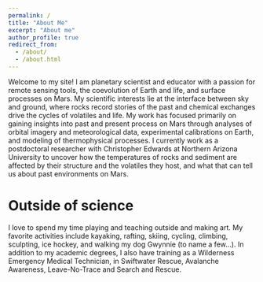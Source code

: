 ```yaml
---
permalink: /
title: "About Me"
excerpt: "About me"
author_profile: true
redirect_from: 
  - /about/
  - /about.html
---
```


Welcome to my site! I am planetary scientist and educator with a passion for remote sensing tools, the coevolution of Earth and life, and surface processes on Mars. My scientific interests lie at the interface between sky and ground, where rocks record stories of the past and chemical exchanges drive the cycles of volatiles and life. My work has focused primarily on gaining insights into past and present process on Mars through analyses of orbital imagery and meteorological data, experimental calibrations on Earth, and modeling of thermophysical processes. I currently work as a postdoctoral researcher with Christopher Edwards at Northern Arizona University to uncover how the temperatures of rocks and sediment are affected by their structure and the volatiles they host, and what that can tell us about past environments on Mars. 

Outside of science
====
I love to spend my time playing and teaching outside and making art. My favorite activities include kayaking, rafting, skiing, cycling, climbing, sculpting, ice hockey, and walking my dog Gwynnie (to name a few…). In addition to my academic degrees, I also have training as a Wilderness Emergency Medical Technician, in Swiftwater Rescue, Avalanche Awareness, Leave-No-Trace and Search and Rescue.